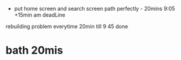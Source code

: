- put home screen and search
 screen path perfectly - 20mins
 9:05 +15min am deadLine

rebuilding problem everytime
20min till 9 45 done
# bath 20mis
    